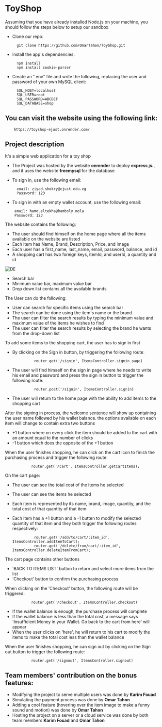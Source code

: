 # ToyShop
Assuming that you have already installed Node.js on your machine, you should follow the steps below to setup our sandbox:

- Clone our repo:

        git clone https://github.com/OmarTahon/ToyShop.git

- Install the app's dependencies:

        npm install
        npm install cookie-parser
- Create an ".env" file and write the following, replacing the user and password of your own MySQL client:

        
        SQL_HOST=localhost
        SQL_USER=root
        SQL_PASSWORD=ABCDEF
        SQL_DATABASE=shop
        
        

## You can visit the website using the following link:

        https://toyshop-ejust.onrender.com/
        

## Project description 
It's a simple web application for a toy shop
- The Project was hosted by the website **onrender** to deploy **express js.**, and it uses the website **freemysql** for the database
- To sign in, use the following email:

        email: ziyad.shokry@ejust.edu.eg
        Password: 123

        
 - To sign in with an empty wallet account, use the following email:
 
        email: hamo.eltekha@hamboly.mola
        Password: 123

        
The website contains the following:

- The user should find himself on the home page where all the items available on the website are listed
- Each item has Name, Brand, Description, Price, and Image
- Each user has a first_name, last_name, email, password, balance, and id
- A shopping cart has two foreign keys, itemId, and userId, a quantity and id

![DE](https://user-images.githubusercontent.com/103469262/211391673-a9cf610c-f31f-48fa-8705-8b7bda9914a2.jpg)
  
- Search bar
- Minimum value bar, maximum value bar
- Drop down list contains all the available brands



The User can do the following:
- User can search for specific items using the search bar
- The search can be done using the item's name or the brand
- The user can filter the search results by typing the minimum value and maximum value of the items he wishes to find
- The user can filter the search results by selecting the brand he wants from the drop-down list


To add some items to the shopping cart, the user has to sign in first
- By clicking on the Sign in button, by triggering the following route:

                router.get('/signin', ItemsController.signin_page)
 
- The user will find himself on the sign in page where he needs to write his email and password and press the sign in button to trigger the following route:

                router.post('/signin', ItemsController.signin)

- The user will return to the home page with the ability to add items to the shopping cart


After the signing in process, the welcome sentence will show up containing the user name followed by his wallet balance.
the options available on each item will change to contain extra two buttons 
- +1 button where on every click the item should be added to the cart with an amount equal to the number of clicks 
- -1 button which does the opposite of the +1 button


When the user finishes shopping, he can click on the cart icon to finish the purchasing process and trigger the following route:

                router.get('/cart', ItemsController.getCartItems);
 
 
On the cart page:
- The user can see the total cost of the items he selected
- The user can see the items he selected
- Each item is represented by its name, brand, image, quantity, and the total cost of that quantity of that item
- Each item has a +1 button and a -1 butten to modify the selected quantity of that item and they both trigger the following routes respectively:

                router.get('/add/to/cart/:item_id', ItemsController.addItemToCart);
                router.get('/delete/from/cart/:item_id', ItemsController.deleteItemFromCart);


The cart page contains other buttons
- 'BACK TO ITEMS LIST' button to return and select more items from the list
- 'Checkout' button to confirm the purchasing process


When clicking on the 'Checkout' button, the following route will be triggered:

                router.get('/checkout', ItemsController.checkout)

- If the wallet balance is enough, the purchase process will complete
- If the wallet balance is less than the total cost, a message says 'Insufficient Money in your Wallet. Go back to the cart from here' will appear
- When the user clicks on 'here', he will return to his cart to modify the items to make the total cost less than the wallet balance


When the user finishes shopping, he can sign out by clicking on the Sign out button to trigger the following route:

                router.get('/signout', ItemsController.signout)



## Team members' contribution on the bonus features:
- Modifying the project to serve multiple users was done by **Karim Fouad**
- Simulating the payment process was done by **Omar Tahon**
- Adding a cool feature (hovering over the item image to make a funny sound and motion) was done by **Omar Tahon**
- Hosting the project on a server or a cloud service was done by both team members **Karim Fouad** and **Omar Tahon**




